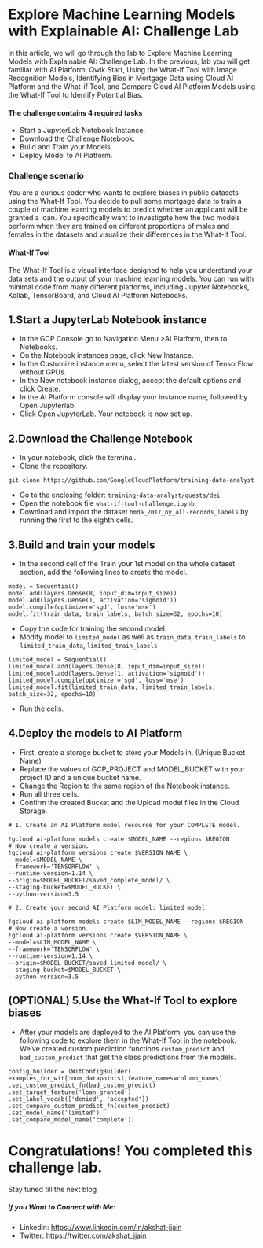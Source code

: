 # Explore Machine Learning Models with Explainable AI: Challenge Lab

In this article, we will go through the lab to Explore Machine Learning Models with Explainable AI: Challenge Lab. In the previous, lab you will get familiar with AI Platform: Qwik Start, Using the What-If Tool with Image Recognition Models, Identifying Bias in Mortgage Data using Cloud AI Platform and the What-if Tool, and Compare Cloud AI Platform Models using the What-If Tool to Identify Potential Bias.
#### The challenge contains 4 required tasks
- Start a JupyterLab Notebook Instance.
- Download the Challenge Notebook.
- Build and Train your Models.
- Deploy Model to AI Platform.

### Challenge scenario
You are a curious coder who wants to explore biases in public datasets using the What-If Tool. You decide to pull some mortgage data to train a couple of machine learning models to predict whether an applicant will be granted a loan. You specifically want to investigate how the two models perform when they are trained on different proportions of males and females in the datasets and visualize their differences in the What-If Tool.
#### What-If Tool
The What-If Tool is a visual interface designed to help you understand your data sets and the output of your machine learning models. You can run with minimal code from many different platforms, including Jupyter Notebooks, Kollab, TensorBoard, and Cloud AI Platform Notebooks.
## 1.Start a JupyterLab Notebook instance
- In the GCP Console go to Navigation Menu >AI Platform, then to Notebooks.
- On the Notebook instances page, click New Instance.
- In the Customize instance menu, select the latest version of TensorFlow without GPUs.
- In the New notebook instance dialog, accept the default options and click Create.
- In the AI Platform console will display your instance name, followed by Open Jupyterlab.
- Click Open JupyterLab. Your notebook is now set up.

## 2.Download the Challenge Notebook

- In your notebook, click the terminal.
- Clone the repository.
```
git clone https://github.com/GoogleCloudPlatform/training-data-analyst
```

- Go to the enclosing folder: `training-data-analyst/quests/dei`.
- Open the notebook file `what-if-tool-challenge.ipynb`.
- Download and import the dataset `hmda_2017_ny_all-records_labels` by running the first to the eighth cells.


## 3.Build and train your models

- In the second cell of the Train your 1st model on the whole dataset section, add the following lines to create the model.
```
model = Sequential()
model.add(layers.Dense(8, input_dim=input_size))
model.add(layers.Dense(1, activation='sigmoid'))
model.compile(optimizer='sgd', loss='mse')
model.fit(train_data, train_labels, batch_size=32, epochs=10)
```

- Copy the code for training the second model.
- Modify model to `limited_model` as well as `train_data`, `train_labels` to `limited_train_data`, `limited_train_labels`

``` 
limited_model = Sequential()
limited_model.add(layers.Dense(8, input_dim=input_size))
limited_model.add(layers.Dense(1, activation='sigmoid'))
limited_model.compile(optimizer='sgd', loss='mse')
limited_model.fit(limited_train_data, limited_train_labels, batch_size=32, epochs=10)
```
- Run the cells.


## 4.Deploy the models to AI Platform

- First, create a storage bucket to store your Models in. (Unique Bucket Name)
- Replace the values of GCP_PROJECT and MODEL_BUCKET with your project ID and a unique bucket name.
- Change the Region to the same region of the Notebook instance.
- Run all three cells.
- Confirm the created Bucket and the Upload model files in the Cloud Storage.
```
# 1. Create an AI Platform model resource for your COMPLETE model.

!gcloud ai-platform models create $MODEL_NAME --regions $REGION
# Now create a version.
!gcloud ai-platform versions create $VERSION_NAME \
--model=$MODEL_NAME \
--framework='TENSORFLOW' \
--runtime-version=1.14 \
--origin=$MODEL_BUCKET/saved_complete_model/ \
--staging-bucket=$MODEL_BUCKET \
--python-version=3.5

# 2. Create your second AI Platform model: limited_model

!gcloud ai-platform models create $LIM_MODEL_NAME --regions $REGION
# Now create a version. 
!gcloud ai-platform versions create $VERSION_NAME \
--model=$LIM_MODEL_NAME \
--framework='TENSORFLOW' \
--runtime-version=1.14 \
--origin=$MODEL_BUCKET/saved_limited_model/ \
--staging-bucket=$MODEL_BUCKET \
--python-version=3.5
```

## (OPTIONAL) 5.Use the What-If Tool to explore biases

- After your models are deployed to the AI Platform, you can use the following code to explore them in the What-If Tool in the notebook. We’ve created custom prediction functions `custom_predict` and `bad_custom_predict` that get the class predictions from the models.
```
config_builder = (WitConfigBuilder(     examples_for_wit[:num_datapoints],feature_names=column_names)     .set_custom_predict_fn(bad_custom_predict)     .set_target_feature('loan_granted')     
.set_label_vocab(['denied', 'accepted'])     
.set_compare_custom_predict_fn(custom_predict)     .set_model_name('limited')   
.set_compare_model_name('complete'))
```

# Congratulations! You completed this challenge lab.
Stay tuned till the next blog
##### If you Want to Connect with Me:

- Linkedin: https://www.linkedin.com/in/akshat-jjain
- Twitter: https://twitter.com/akshat_jjain
